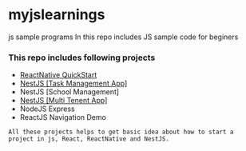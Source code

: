 # myjslearnings
js sample programs
In this repo includes JS sample code for beginers

### This repo includes following projects
* <a name="anchor"><a href="https://github.com/albin-joseph/myjslearnings/tree/master/ReactNative/rnQuickStart">ReactNative QuickStart</a>
* <a name="anchor"><a href="https://github.com/albin-joseph/myjslearnings/tree/master/nestjs">NestJS [Task Management App]</a>
* NestJS [School Management]
* <a name="anchor"><a href="https://github.com/albin-joseph/myjslearnings/tree/master/nestjs/multi-tenant-app">NestJS [Multi Tenent App]</a>
* NodeJS Express
* ReactJS Navigation Demo


` All these projects helps to get basic idea about how to start a project in js, React, ReactNative and NestJS. `

